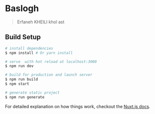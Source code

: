# Baslogh

> Erfaneh KHEILI khol ast

## Build Setup

``` bash
# install dependencies
$ npm install # Or yarn install

# serve  with hot reload at localhost:3000
$ npm run dev

# build for production and launch server
$ npm run build
$ npm start

# generate static project
$ npm run generate
```

For detailed explanation on how things work, checkout the [Nuxt.js docs](https://github.com/nuxt/nuxt.js).

